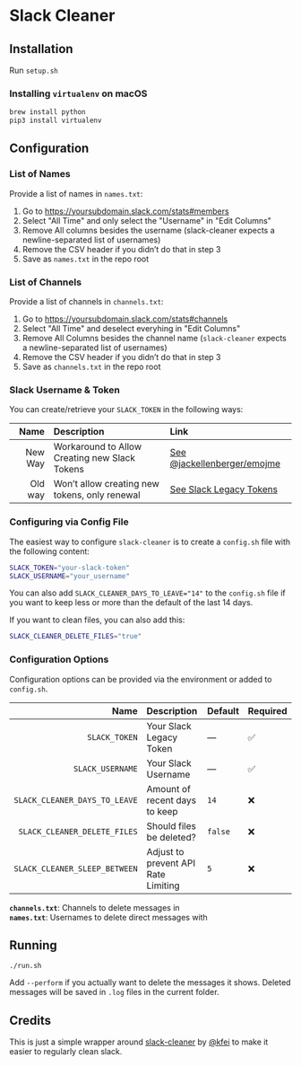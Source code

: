 # Slack Cleaner

## Installation

Run `setup.sh`

### Installing `virtualenv` on macOS

```bash
brew install python
pip3 install virtualenv
```

## Configuration

### List of Names

Provide a list of names in `names.txt`:

1. Go to https://yoursubdomain.slack.com/stats#members
2. Select "All Time" and only select the "Username" in "Edit Columns"
3. Remove All columns besides the username (slack-cleaner expects a newline-separated list of usernames)
4. Remove the CSV header if you didn’t do that in step 3
5. Save as `names.txt` in the repo root

### List of Channels

Provide a list of channels in `channels.txt`:

1. Go to https://yoursubdomain.slack.com/stats#channels
2. Select "All Time" and deselect everyhing in "Edit Columns"
3. Remove All Columns besides the channel name (`slack-cleaner` expects a newline-separated list of usernames)
4. Remove the CSV header if you didn’t do that in step 3
5. Save as `channels.txt` in the repo root

### Slack Username & Token

You can create/retrieve your `SLACK_TOKEN` in the following ways:

|    Name | Description                                   | Link                                                                                   |
| ------: | :-------------------------------------------- | :------------------------------------------------------------------------------------- |
| New Way | Workaround to Allow Creating new Slack Tokens | [See @jackellenberger/emojme](https://github.com/jackellenberger/emojme#slack-for-web) |
| Old way | Won’t allow creating new tokens, only renewal | [See Slack Legacy Tokens](https://api.slack.com/custom-integrations/legacy-tokens)     |


### Configuring via Config File

The easiest way to configure `slack-cleaner` is to create a `config.sh` file with the following content:

```bash
SLACK_TOKEN="your-slack-token"
SLACK_USERNAME="your_username"
```

You can also add `SLACK_CLEANER_DAYS_TO_LEAVE="14"` to the `config.sh` file if you want to keep less or more than the default of the last 14 days.

If you want to clean files, you can also add this:

```bash
SLACK_CLEANER_DELETE_FILES="true"
```

### Configuration Options

Configuration options can be provided via the environment or added to `config.sh`.

|                          Name | Description                         | Default | Required |
| ----------------------------: | :---------------------------------- | :------ | :------- |
|                 `SLACK_TOKEN` | Your Slack Legacy Token             | —       | ✅       |
|              `SLACK_USERNAME` | Your Slack Username                 | —       | ✅       |
| `SLACK_CLEANER_DAYS_TO_LEAVE` | Amount of recent days to keep       | `14`    | ❌       |
|  `SLACK_CLEANER_DELETE_FILES` | Should files be deleted?            | `false` | ❌       |
| `SLACK_CLEANER_SLEEP_BETWEEN` | Adjust to prevent API Rate Limiting | `5`     | ❌       |

**`channels.txt`**: Channels to delete messages in  
**`names.txt`**: Usernames to delete direct messages with

## Running

`./run.sh`

Add `--perform` if you actually want to delete the messages it shows. Deleted messages will be saved in `.log` files in the current folder.

## Credits

This is just a simple wrapper around [slack-cleaner](https://github.com/kfei/slack-cleaner) by [@kfei](https://github.com/kfei) to make it easier to regularly clean slack.
